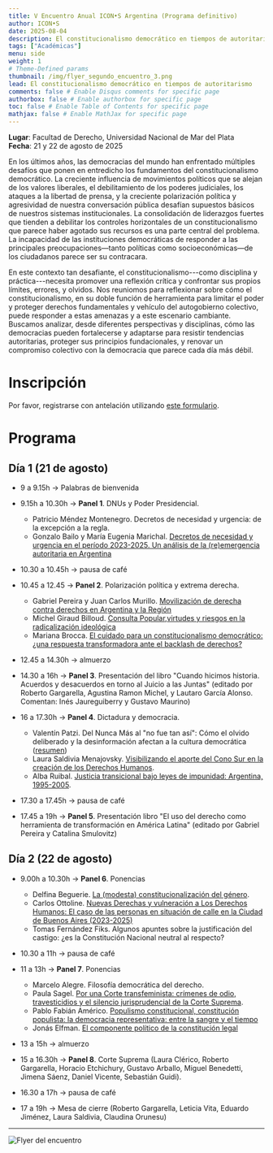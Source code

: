 ```yaml
---
title: V Encuentro Anual ICON•S Argentina (Programa definitivo)
author: ICON•S
date: 2025-08-04
description: El constitucionalismo democrático en tiempos de autoritarismo
tags: ["Académicas"]
menu: side 
weight: 1
# Theme-Defined params
thumbnail: /img/flyer_segundo_encuentro_3.png
lead: El constitucionalismo democrático en tiempos de autoritarismo
comments: false # Enable Disqus comments for specific page
authorbox: false # Enable authorbox for specific page
toc: false # Enable Table of Contents for specific page
mathjax: false # Enable MathJax for specific page
---
```


**Lugar**: Facultad de Derecho, Universidad Nacional de Mar del Plata  
**Fecha**: 21 y 22 de agosto de 2025  

En los últimos años, las democracias del mundo han enfrentado múltiples desafíos que ponen en entredicho los fundamentos del constitucionalismo democrático. La creciente influencia de movimientos políticos que se alejan de los valores liberales, el debilitamiento de los poderes judiciales, los ataques a la libertad de prensa, y la creciente polarización política y agresividad de nuestra conversación pública desafían supuestos básicos de nuestros sistemas institucionales. La consolidación de liderazgos fuertes que tienden a debilitar los controles horizontales de un constitucionalismo que parece haber agotado sus recursos es una parte central del problema. La incapacidad de las instituciones democráticas de responder a las principales preocupaciones—tanto políticas como socioeconómicas—de los ciudadanos parece ser su contracara.

En este contexto tan desafiante, el constitucionalismo---como disciplina y práctica---necesita promover una reflexión crítica y confrontar sus propios límites, errores, y olvidos. Nos reuniomos para reflexionar sobre cómo el constitucionalismo, en su doble función de herramienta para limitar el poder y proteger derechos fundamentales y vehículo del autogobierno colectivo, puede responder a estas amenazas y a este escenario cambiante. Buscamos analizar, desde diferentes perspectivas y disciplinas, cómo las democracias pueden fortalecerse y adaptarse para resistir tendencias autoritarias, proteger sus principios fundacionales, y renovar un compromiso colectivo con la democracia que parece cada día más débil.

# Inscripción

Por favor, registrarse con antelación utilizando [este formulario](https://docs.google.com/forms/d/e/1FAIpQLSeFa4W1GjHuXNMqBrkqn7cMuexlmz5l4Fz2mHuxhI0c-wOMnQ/viewform?usp=header).

# Programa

## Día 1 (21 de agosto)

- 9 a 9.15h → Palabras de bienvenida 
- 9.15h a 10.30h → **Panel 1**. DNUs y Poder Presidencial. 
    
    + Patricio Méndez Montenegro. Decretos de necesidad y urgencia: de la excepción a la regla. 
    + Gonzalo Bailo y María Eugenia Marichal. [Decretos de necesidad y urgencia en el período 2023-2025. Un análisis de la (re)emergencia autoritaria en Argentina](https://www.dropbox.com/scl/fi/mw4uwa3vm9o436jpu6447/Bailo-y-Marichal-ICONs-2025.pdf?rlkey=b2o1gelx4rhbzy4jq0wp8l2ql&dl=0)

- 10.30 a 10.45h → pausa de café 

- 10.45 a 12.45 → **Panel 2**. Polarización política y extrema derecha. 

    + Gabriel Pereira y Juan Carlos Murillo. [Movilización de derecha contra derechos en Argentina y la Región](https://www.dropbox.com/scl/fi/h2116y80rvcuhw8f72vdf/Pereira-Bautista-Murillo-ICON.pdf?rlkey=5kpzmefkkr04gr29txgqrrg66&dl=0) 
    + Michel Giraud Billoud. [Consulta Popular,virtudes y riesgos en la radicalización ideológica](https://www.dropbox.com/scl/fi/ukh4y2pt8df1u689r7s11/Giraud-Billoud-Michel-Consulta-Popular-virtudes-y-riesgos..pdf?rlkey=1410vr0jj1e4i3ql6djevzbs1&dl=0)
    + Mariana Brocca. [El cuidado para un constitucionalismo democrático: ¿una respuesta transformadora ante el backlash de derechos?](https://www.dropbox.com/scl/fi/0xvnw5gq1mr7ltydn0a3b/Brocca-Mariana-Ponencia-ICON.S-Argentina.pdf?rlkey=iev95pgpita1lho0mn0qhgo7m&dl=0)

- 12.45 a 14.30h → almuerzo

- 14.30 a 16h → **Panel 3**. Presentación del libro "Cuando hicimos historia. Acuerdos y desacuerdos en torno al Juicio a las Juntas" (editado por Roberto Gargarella, Agustina Ramon Michel, y Lautaro García Alonso. Comentan: Inés Jaureguiberry y Gustavo Maurino) 

- 16 a 17.30h → **Panel 4**. Dictadura y democracia. 

    + Valentín Patzi. Del Nunca Más al "no fue tan así": Cómo el olvido deliberado y la desinformación afectan a la cultura democrática ([resumen](https://www.dropbox.com/scl/fi/3r7x86sn942a4as6uy2e9/Patzi-Resumen-V-encuentro-Icons-Patzi.pdf?rlkey=hh3qexh9dk0uzbz65z34pf1sd&dl=0))
    + Laura Saldivia Menajovsky. [Visibilizando el aporte del Cono Sur en la creación de los Derechos Humanos](https://www.dropbox.com/scl/fi/60fgcp5ytyb0mbxjuxcnp/Saldivia-Menajovsky-Visibilizando-DDHH-final.pdf?rlkey=5dzd8wtxvge7s37wgys1z2tcp&dl=0). 
    + Alba Ruibal. [Justicia transicional bajo leyes de impunidad: Argentina, 1995-2005](https://www.dropbox.com/scl/fi/kq0ze6o33b39iqjpf4eet/Ruibal-Justicia-transicional-bajo-leyes-de-impunidad-2025.pdf?rlkey=d1oy7u5q9ucr2xrqgpwxp3119&dl=0).

- 17.30 a 17.45h → pausa de café 

- 17.45 a 19h → **Panel 5**. Presentación libro "El uso del derecho como herramienta de transformación en América Latina" (editado por Gabriel Pereira y Catalina Smulovitz)

## Día 2 (22 de agosto)

- 9.00h a 10.30h → **Panel 6**. Ponencias 

    + Delfina Beguerie. [La (modesta) constitucionalización del género](https://www.dropbox.com/scl/fi/ejhryz0eucnmhoskif499/Bergallo-y-Beguerie.-revision-de-autoras-23-de-julio-clean.pdf?rlkey=syiluuumefayt5h2n6xkpa5ew&dl=0). 
    + Carlos Ottoline. [Nuevas Derechas y vulneración a Los Derechos Humanos: El caso de las personas en situación de calle en la Ciudad de Buenos Aires (2023-2025)](https://www.dropbox.com/scl/fi/5sb36lwy6i65rrr5ose3z/ottolione.pdf?rlkey=43k1gv8lj2cubvyiok6v3d1sp&dl=0)
    + Tomas Fernández Fiks. Algunos apuntes sobre la justificación del castigo: ¿es la Constitución Nacional neutral al respecto?

- 10.30 a 11h → pausa de café 

- 11 a 13h → **Panel 7**. Ponencias

    + Marcelo Alegre. Filosofía democrática del derecho. 
    + Paula Sagel. [Por una Corte transfeminista: crímenes de odio, travesticidios y el silencio jurisprudencial de la Corte Suprema](https://www.dropbox.com/scl/fi/uyqqqx0znv5w1ykhxw1iw/sagel.pdf?rlkey=7292aj5vkniboxl986w51zmxl&dl=0).
    + Pablo Fabián Américo. [Populismo constitucional, constitución populista: la democracia representativa: entre la sangre y el tiempo](https://www.dropbox.com/scl/fi/rj07oos5hywulveg54wf8/Americo_ICONS.pdf?rlkey=ef5ns71hfcx2tmnb8le6k7884&dl=0)
    + Jonás Elfman. [El componente político de la constitución legal](https://www.dropbox.com/scl/fi/ku7mwo64zq33e2g4qvmcr/Elfman.-1er.-Borrador.-El-componente-pol-tico-de-la-constituci-n-legal..pdf?rlkey=6dfsxs44xwmgqqj0ampkk93nc&dl=0)

- 13 a 15h → almuerzo

- 15 a 16.30h → **Panel 8**. Corte Suprema (Laura Clérico, Roberto Gargarella, Horacio Etchichury, Gustavo Arballo, Miguel Benedetti, Jimena Sáenz, Daniel Vicente, Sebastián Guidi). 

- 16.30 a 17h → pausa de café 

- 17 a 19h → Mesa de cierre (Roberto Gargarella, Leticia Vita, Eduardo Jiménez, Laura Saldivia, Claudina Orunesu)

---

![Flyer del encuentro](/img/ICONS25_5.png)

